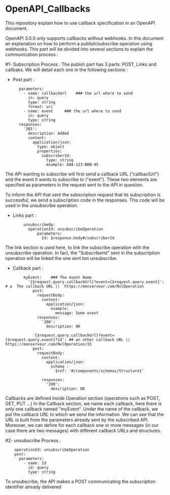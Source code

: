 # OpenAPI_Callbacks
This repository explain how to use callback specification in an OpenAPI document.

OpenAPI 3.0.0 only supports callbacks without webhooks. In this document an explanation on how to perform a publish/subscribe operation using webhooks. 
This part will be divided into several sections to explain the communication process : 


#1- Subscription Process  : 
The pubish part has 3 parts: POST, Links and callbaks. We will detail each one in the following sections : 
-  Post part :
``` post:
      parameters:
        - name: callbackUrl    ### the url where to send 
          in: query
          type: string
          format: uri
        - name: event     ### the url where to send 
          in: query
          type: string
      responses:
        '201':
          description: Added
          content:
            application/json:
              type: object
              properties:
                subscriberId: 
                  type: string
                  example: AAA-123-BBB-45
   ```

                  
                  
The API wanting to subscribe will first send a callback URL ("callbaclUrl") and the event it wants to subscribe to ("event"). These two elements are specified as parameters in the request sent to the API in question.

To inform the API that sent the subscription request that its subscription is successful, we send a subscription code in the responses. This code will be used in the unsubscribe operation. 

-  Links part :
```links:  # Link the returned id with the unsubscribe operation
        unsubscribeOp:
          operationId: unsubscribeOperation
              parameters: 
                Id: $response.body#/subscriberId 
 ```
The link section is used here, to link the subscribe operation with the unsubscribe operation. In fact, the "SubscriberId" sent in the subscription operation will be linked the one sent ton unsubscribe. 

-  Callback part :

```callbacks:     
        myEvent:    ### The event Name
          '{$request.query.callbackUrl}?event={$request.query.event}':  # a  The callback URL ||  https://monserveur.com/NvlOperation
            post:
              requestBody:
                content:
                  application/json:
                    example:
                      message: Some event
              responses:
                '200':
                  description: OK
            
            '{$request.query.callbackUrl}?event={$request.query.event}?id': ## an other callback URL || https://monserveur.com/NvlOperation/15
            post:
              requestBody:
                content:
                  application/json:
                    schema :     
                      $ref: '#/components/schemas/Structure1'
                     
                responses:
                  '200':
                    description: OK 
 ```
Callbacks are defined inside Operation section (operations such as  POST, GET, PUT ...)
In the Callback section, we name each callback, here there is only one callback named "myEvent". 
Under the name of the callback, we put the callback URL to which we send the information. We can see that the URL is built from the parameters already sent by the subscribed API.
Moreover, we can define for each callback one or more messages (in our case there are two messages) with different callback URLs and structures.

#2- unsubscribe Process  : 
``` /unsubscribe:
    operationId: unsubscribeOperation
    post:
      parameters:
        - name: Id
          id: query
          type: string
 ```
 To unsubscribe, the API makes a POST communicating the subscription identifier already delivered 
